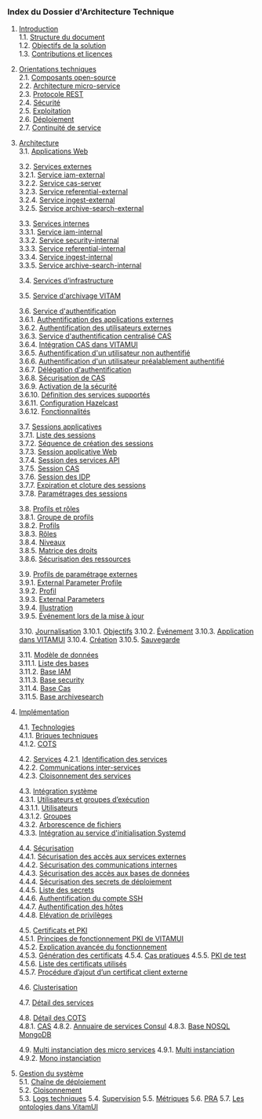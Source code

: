 ### Index du Dossier d'Architecture Technique

1. [Introduction](introduction/intro_objectifs.md)  
    1.1. [Structure du document](introduction/intro_objectifs.md#structure-du-document)  
    1.2. [Objectifs de la solution](introduction/intro_objectifs.md#objectifs-de-la-solution)  
    1.3. [Contributions et licences](introduction/intro_objectifs.md#contributions-et-licences)  
    
2. [Orientations techniques](orientations/orientations_techniques.md)  
    2.1. [Composants open-source](orientations/orientations_techniques.md#composants-open-source)  
    2.2. [Architecture micro-service](orientations/orientations_techniques.md#architecture-micro-service)  
    2.3. [Protocole REST](orientations/orientations_techniques.md#protocole-rest)  
    2.4. [Sécurité](orientations/orientations_techniques.md#scurit)  
    2.5. [Exploitation](orientations/orientations_techniques.md#exploitation)  
    2.6. [Déploiement](orientations/orientations_techniques.md#dploiement)  
    2.7. [Continuité de service](orientations/orientations_techniques.md#continuit-de-service) 

3. [Architecture](architecture/architecture.md)  
    3.1. [Applications Web](architecture/applications_front.md)  

    3.2. [Services externes](architecture/services_externes.md)  
        3.2.1. [Service iam-external](architecture/services_externes.md#service-iam-external)  
        3.2.2. [Service cas-server](architecture/services_externes.md#service-cas-server)  
        3.2.3. [Service referential-external](architecture/services_externes.md#service-referential-external)  
        3.2.4. [Service ingest-external](architecture/services_externes.md#service-ingest-external)  
        3.2.5. [Service archive-search-external](architecture/services_externes.md#service-archive-search-external)  

    3.3. [Services internes](architecture/services_internes.md)  
        3.3.1. [Service iam-internal](architecture/services_internes.md#service-iam-internal)  
        3.3.2. [Service security-internal](architecture/services_internes.md#service-security-internal)  
        3.3.3. [Service referential-internal](architecture/services_internes.md#service-referential-internal)  
        3.3.4. [Service ingest-internal](architecture/services_internes.md#service-ingest-internal)  
        3.3.5. [Service archive-search-internal](architecture/services_internes.md#service-archive-search-internal)  

    3.4. [Services d’infrastructure](architecture/services_infrastructures.md)  
    
    3.5. [Service d'archivage VITAM](architecture/service_archivage.md)  
    
    3.6. [Service d'authentification](architecture/service_authentification.md)  
        3.6.1. [Authentification des applications externes](architecture/service_authentification.md#authentification-des-applications-externes)  
        3.6.2. [Authentification des utilisateurs externes](architecture/service_authentification.md#authentification-des-utilisateurs-externes)  
        3.6.3. [Service d'authentification centralisé CAS](architecture/service_authentification.md#service-dauthentification-centralis-cas)  
        3.6.4. [Intégration CAS dans VITAMUI](architecture/service_authentification.md#intgration-cas-dans-vitamui)  
        3.6.5. [Authentification d'un utilisateur non authentifié](architecture/service_authentification.md#authentification-dun-utilisateur-non-authentifi)  
        3.6.6. [Authentification d'un utilisateur préalablement authentifié](architecture/service_authentification.md#authentification-dun-utilisateur-pralablement-authentifi)  
        3.6.7. [Délégation d'authentification](architecture/service_authentification.md#dlgation-dauthentification)  
        3.6.8. [Sécurisation de CAS](architecture/service_authentification.md#scurisation-de-cas)  
        3.6.9. [Activation de la sécurité](architecture/service_authentification.md#activation-de-la-scurit)  
        3.6.10. [Définition des services supportés](architecture/service_authentification.md#dfinition-des-services-supports)  
        3.6.11. [Configuration Hazelcast](architecture/service_authentification.md#configuration-hazelcast)  
        3.6.12. [Fonctionnalités](architecture/service_authentification.md#fonctionnalits)  

    3.7. [Sessions applicatives](architecture/sessions_applicatives.md#sessions-applicatives)  
        3.7.1. [Liste des sessions](architecture/sessions_applicatives.md#liste-des-sessions)  
        3.7.2. [Séquence de création des sessions](architecture/sessions_applicatives.md#squence-de-cration-des-sessions)  
        3.7.3. [Session applicative Web](architecture/sessions_applicatives.md#sessions-applicatives)  
        3.7.4. [Session des services API](architecture/sessions_applicatives.md#session-des-services-api)  
        3.7.5. [Session CAS](architecture/sessions_applicatives.md#session-cas)  
        3.7.6. [Session des IDP](architecture/sessions_applicatives.md#session-des-idp)  
        3.7.7. [Expiration et cloture des sessions](architecture/sessions_applicatives.md#expiration-et-cloture-des-sessions)  
        3.7.8. [Paramétrages des sessions](architecture/sessions_applicatives.md#paramtrages-des-sessions)  

    3.8. [Profils et rôles](architecture/profils_roles.md)  
        3.8.1. [Groupe de profils](architecture/profils_roles.md#groupe-de-profils)  
        3.8.2. [Profils](architecture/profils_roles.md#profils)  
        3.8.3. [Rôles](architecture/profils_roles.md#rles)  
        3.8.4. [Niveaux](architecture/profils_roles.md#niveaux)  
        3.8.5. [Matrice des droits](architecture/profils_roles.md#matrice-des-droits)  
        3.8.6. [Sécurisation des ressources](architecture/profils_roles.md#scurisation-des-ressources)
    
    3.9. [Profils de paramétrage externes](architecture/external_param_profile.md)  
        3.9.1. [External Parameter Profile](architecture/external_param_profile.md#external-param-profile)    
        3.9.2. [Profil](architecture/external_param_profile.md#profil)    
        3.9.3. [External Parameters](architecture/external_param_profile.md#external-parameters)    
        3.9.4. [Illustration](architecture/external_param_profile.md#illustration)    
        3.9.5. [Événement lors de la mise à jour](architecture/external_param_profile.md#evenement_lors-de-la-mise-a-jour)    

    3.10. [Journalisation](architecture/journalisation.md) 
        3.10.1. [Objectifs](architecture/journalisation.md#Objectifs)
        3.10.2. [Événement](architecture/journalisation.md#Événement)
        3.10.3. [Application dans VITAMUI](architecture/journalisation.md#Application-dans-VITAMUI)
        3.10.4. [Création](architecture/journalisation.md#Création)
        3.10.5. [Sauvegarde](architecture/journalisation.md#Sauvegarde)
   
    3.11. [Modèle de données](architecture/mdd.md)  
         3.11.1. [Liste des bases](architecture/mdd.md#liste-des-bases)  
         3.11.2. [Base IAM](architecture/mdd.md#Base-IAM)  
         3.11.3. [Base security](architecture/mdd.md#base-security)  
         3.11.4. [Base Cas](architecture/mdd.md#base-cas)  
         3.11.5. [Base archivesearch](architecture/mdd.md#Base-archivesearch)

4. [Implémentation](implementation/composants.md)

    4.1. [Technologies](implementation/composants.md#technologies)  
        4.1.1. [Briques techniques](implementation/composants.md#briques-techniques)  
        4.1.2. [COTS](implementation/composants.md#cots)  

    4.2. [Services](implementation/services.md#services)
        4.2.1. [Identification des services](implementation/services.md#identification-des-services)  
        4.2.2. [Communications inter-services](implementation/services.md#communications-inter-services)  
        4.2.3. [Cloisonnement des services](implementation/services.md#cloisonnement-des-services)  

    4.3. [Intégration système](implementation/integration.md)  
        4.3.1. [Utilisateurs et groupes d’exécution](implementation/integration.md#utilisateurs-et-groupes-dexcution)  
            4.3.1.1. [Utilisateurs](implementation/integration.md#utilisateurs)  
            4.3.1.2. [Groupes](implementation/integration.md#groupes)  
        4.3.2. [Arborescence de fichiers](implementation/integration.md#arborescence-de-fichiers)  
        4.3.3. [Intégration au service d'initialisation Systemd](implementation/integration.md#intgration-au-service-dinitialisation-systemd)  

    4.4. [Sécurisation](implementation/securisation.md#scurisation)  
        4.4.1. [Sécurisation des accès aux services externes](implementation/securisation.md#scurisation-des-accs-externes)  
        4.4.2. [Sécurisation des communications internes](implementation/securisation.md#scurisation-des-communications-internes)  
        4.4.3. [Sécurisation des accès aux bases de données](implementation/securisation.md#scurisation-des-accs-aux-bases-de-donnes)  
        4.4.4. [Sécurisation des secrets de déploiement](implementation/securisation.md#scurisation-des-secrets-de-dploiement)  
        4.4.5. [Liste des secrets](implementation/securisation.md#liste-des-secrets)  
        4.4.6. [Authentification du compte SSH](implementation/securisation.md#authentification-du-compte-ssh)  
        4.4.7. [Authentification des hôtes](implementation/securisation.md#authentification-des-htes)  
        4.4.8. [Elévation de privilèges](implementation/securisation.md#elvation-de-privilges)  

    4.5. [Certificats et PKI](implementation/pki.md)  
        4.5.1. [Principes de fonctionnement PKI de VITAMUI](implementation/pki.md#principes-de-fonctionnement-pki-de-vitamui)  
        4.5.2. [Explication avancée du fonctionnement](implementation/pki.md#Explication-avancée-du-fonctionnement)  
        4.5.3. [Génération des certificats](implementation/pki.md#gnration-des-certificats)
        4.5.4. [Cas pratiques](implementation/pki.md#Cas-pratiques)
        4.5.5. [PKI de test](implementation/pki.md#pki-de-test)
        4.5.6. [Liste des certificats utilisés](implementation/pki.md#liste-des-certificats-utiliss)  
        4.5.7. [Procédure d’ajout d’un certificat client externe](implementation/pki.md#procdure-dajout-dun-certificat-client-externe)  

    4.6. [Clusterisation](implementation/clusterisation.md)
   
    4.7. [Détail des services](implementation/detail_services.md)

    4.8. [Détail des COTS](implementation/detail_cots.md)  
        4.8.1. [CAS](implementation/detail_cots.md#CAS)
        4.8.2. [Annuaire de services Consul](implementation/detail_cots.md#Annuaire-de-services-Consul)
        4.8.3. [Base NOSQL MongoDB](implementation/detail_cots.md#Base-NOSQL-MongoDB)

    4.9. [Multi instanciation des micro services](implementation/multi_instanciation.md)
        4.9.1. [Multi instanciation](implementation/multi_instanciation.md#Multi-instanciation)
        4.9.2. [Mono instanciation](implementation/multi_instanciation.md#Mono-instanciation)

5. [Gestion du système](exploitation/chaine_deploiement.md#exploitation)  
    5.1. [Chaîne de déploiement](exploitation/chaine_deploiement.md#chane-de-dploiement)  
    5.2. [Cloisonnement](exploitation/chaine_deploiement.md#cloisonnement)  
    5.3. [Logs techniques](exploitation/chaine_deploiement.md#logs-techniques)
    5.4. [Supervision](exploitation/chaine_deploiement.md#supervision)
    5.5. [Métriques](exploitation/chaine_deploiement.md#mtriques)
    5.6. [PRA](exploitation/chaine_deploiement.md#pra)
    5.7. [Les ontologies dans VitamUI](exploitation/gestion_ontologies.md#les-ontologies-dans-vitamui)  
